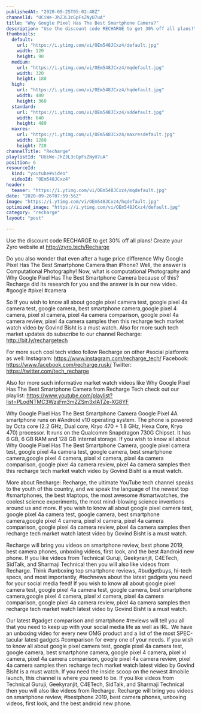 ```yaml
---
publishedAt: "2020-09-25T05:02:48Z"
channelId: "UCiWe-JhZJL3cGpFsZNyU7uA"
title: "Why Google Pixel Has The Best Smartphone Camera?"
description: "Use the discount code RECHARGE to get 30% off all plans!\nCreate your Zyro website at http://zyro.tech/Recharge\n\nDo you also wonder that even after a huge price difference Why Google Pixel Has The Best Smartphone Camera than iPhone? Well, the answer is Computational Photography! Now, what is computational Photography and Why Google Pixel Has The Best Smartphone Camera because of this? Recharge did its research for you and the answer is in our new video. #google #pixel #camera\n\nSo  If you wish to know all about google pixel camera test, google pixel 4a camera test, google camera, best smartphone camera,google pixel 4 camera, pixel xl camera, pixel 4a camera comparison, google pixel 4a camera review, pixel 4a camera samples then this recharge tech market watch video by Govind Bisht is a must watch. Also for more such tech market updates do subscribe to our channel Recharge: http://bit.ly/rechargetech\n\nFor more such cool tech video follow Recharge on other #social platforms as well:\nInstagram: https://www.instagram.com/recharge_tech/\nFacebook: https://www.facebook.com/recharge.rusk/\nTwitter: https://twitter.com/tech_recharge\n\nAlso for more such informative market watch videos like Why Google Pixel Has The Best Smartphone Camera from Recharge Tech check out our playlist: https://www.youtube.com/playlist?list=PLodNTMC3WzjjFm3mZZSm3xIATZe-XG8YF\n\nWhy Google Pixel Has The Best Smartphone Camera\nGoogle Pixel 4A smartphone runs on #Android v10 operating system. The phone is powered by Octa core (2.2 GHz, Dual core, Kryo 470 + 1.8 GHz, Hexa Core, Kryo 470) processor. It runs on the Qualcomm Snapdragon 730G Chipset. It has 6 GB, 6 GB RAM and 128 GB internal storage.  If you wish to know all about Why Google Pixel Has The Best Smartphone Camera, google pixel camera test, google pixel 4a camera test, google camera, best smartphone camera,google pixel 4 camera, pixel xl camera, pixel 4a camera comparison, google pixel 4a camera review, pixel 4a camera samples then this recharge tech market watch video by Govind Bisht is a must watch. \n\nMore about Recharge: \nRecharge, the ultimate YouTube tech channel speaks to the youth of this country, and we speak the language of the newest top #smartphones, the best #laptops, the most awesome #smartwatches, the coolest science experiments, the most mind-blowing science inventions around us and more. If you wish to know all about google pixel camera test, google pixel 4a camera test, google camera, best smartphone camera,google pixel 4 camera, pixel xl camera, pixel 4a camera comparison, google pixel 4a camera review, pixel 4a camera samples then recharge tech market watch latest video by Govind Bisht is a must watch. \n\nRecharge will bring you videos on smartphone review, best phone 2019, best camera phones, unboxing videos, first look, and the best #android new phone. If you like videos from Technical Guruji, Geekyranjit, C4ETech, SidTalk, and Sharmaji Technical then you will also like videos from Recharge. Think #unboxing top smartphone reviews, #budgetbuys, hi-tech specs, and most importantly, #technews about the latest gadgets you need for your social media feed! If you wish to know all about google pixel camera test, google pixel 4a camera test, google camera, best smartphone camera,google pixel 4 camera, pixel xl camera, pixel 4a camera comparison, google pixel 4a camera review, pixel 4a camera samples then recharge tech market watch latest video by Govind Bisht is a must watch. \n\nOur latest #gadget comparison and smartphone #reviews will tell you all that you need to keep up with your social media life as well as IRL. We have an unboxing video for every new OMG product and a list of the most SPEC-tacular latest gadgets #comparison for every one of your needs. If you wish to know all about google pixel camera test, google pixel 4a camera test, google camera, best smartphone camera, google pixel 4 camera, pixel xl camera, pixel 4a camera comparison, google pixel 4a camera review, pixel 4a camera samples then recharge tech market watch latest video by Govind Bisht is a must watch. If you need the inside scoop on the newest #mobile launch, this channel is where you need to be. If you like videos from Technical Guruji, Geekyranjit, C4ETech, SidTalk, and Sharmaji Technical then you will also like videos from Recharge. Recharge will bring you videos on smartphone review, #bestphone 2019, best camera phones, unboxing videos, first look, and the best android new phone."
thumbnails:
  default:
    url: "https://i.ytimg.com/vi/OEm548JCxz4/default.jpg"
    width: 120
    height: 90
  medium:
    url: "https://i.ytimg.com/vi/OEm548JCxz4/mqdefault.jpg"
    width: 320
    height: 180
  high:
    url: "https://i.ytimg.com/vi/OEm548JCxz4/hqdefault.jpg"
    width: 480
    height: 360
  standard:
    url: "https://i.ytimg.com/vi/OEm548JCxz4/sddefault.jpg"
    width: 640
    height: 480
  maxres:
    url: "https://i.ytimg.com/vi/OEm548JCxz4/maxresdefault.jpg"
    width: 1280
    height: 720
channelTitle: "Recharge"
playlistId: "UUiWe-JhZJL3cGpFsZNyU7uA"
position: 6
resourceId:
  kind: "youtube#video"
  videoId: "OEm548JCxz4"
header:
  teaser: "https://i.ytimg.com/vi/OEm548JCxz4/mqdefault.jpg"
date: "2020-09-26T07:59:56Z"
image: "https://i.ytimg.com/vi/OEm548JCxz4/hqdefault.jpg"
optimized_image: "https://i.ytimg.com/vi/OEm548JCxz4/default.jpg"
category: "recharge"
layout: "post"

---
```

Use the discount code RECHARGE to get 30% off all plans!
Create your Zyro website at http://zyro.tech/Recharge

Do you also wonder that even after a huge price difference Why Google Pixel Has The Best Smartphone Camera than iPhone? Well, the answer is Computational Photography! Now, what is computational Photography and Why Google Pixel Has The Best Smartphone Camera because of this? Recharge did its research for you and the answer is in our new video. #google #pixel #camera

So  If you wish to know all about google pixel camera test, google pixel 4a camera test, google camera, best smartphone camera,google pixel 4 camera, pixel xl camera, pixel 4a camera comparison, google pixel 4a camera review, pixel 4a camera samples then this recharge tech market watch video by Govind Bisht is a must watch. Also for more such tech market updates do subscribe to our channel Recharge: http://bit.ly/rechargetech

For more such cool tech video follow Recharge on other #social platforms as well:
Instagram: https://www.instagram.com/recharge_tech/
Facebook: https://www.facebook.com/recharge.rusk/
Twitter: https://twitter.com/tech_recharge

Also for more such informative market watch videos like Why Google Pixel Has The Best Smartphone Camera from Recharge Tech check out our playlist: https://www.youtube.com/playlist?list=PLodNTMC3WzjjFm3mZZSm3xIATZe-XG8YF

Why Google Pixel Has The Best Smartphone Camera
Google Pixel 4A smartphone runs on #Android v10 operating system. The phone is powered by Octa core (2.2 GHz, Dual core, Kryo 470 + 1.8 GHz, Hexa Core, Kryo 470) processor. It runs on the Qualcomm Snapdragon 730G Chipset. It has 6 GB, 6 GB RAM and 128 GB internal storage.  If you wish to know all about Why Google Pixel Has The Best Smartphone Camera, google pixel camera test, google pixel 4a camera test, google camera, best smartphone camera,google pixel 4 camera, pixel xl camera, pixel 4a camera comparison, google pixel 4a camera review, pixel 4a camera samples then this recharge tech market watch video by Govind Bisht is a must watch. 

More about Recharge: 
Recharge, the ultimate YouTube tech channel speaks to the youth of this country, and we speak the language of the newest top #smartphones, the best #laptops, the most awesome #smartwatches, the coolest science experiments, the most mind-blowing science inventions around us and more. If you wish to know all about google pixel camera test, google pixel 4a camera test, google camera, best smartphone camera,google pixel 4 camera, pixel xl camera, pixel 4a camera comparison, google pixel 4a camera review, pixel 4a camera samples then recharge tech market watch latest video by Govind Bisht is a must watch. 

Recharge will bring you videos on smartphone review, best phone 2019, best camera phones, unboxing videos, first look, and the best #android new phone. If you like videos from Technical Guruji, Geekyranjit, C4ETech, SidTalk, and Sharmaji Technical then you will also like videos from Recharge. Think #unboxing top smartphone reviews, #budgetbuys, hi-tech specs, and most importantly, #technews about the latest gadgets you need for your social media feed! If you wish to know all about google pixel camera test, google pixel 4a camera test, google camera, best smartphone camera,google pixel 4 camera, pixel xl camera, pixel 4a camera comparison, google pixel 4a camera review, pixel 4a camera samples then recharge tech market watch latest video by Govind Bisht is a must watch. 

Our latest #gadget comparison and smartphone #reviews will tell you all that you need to keep up with your social media life as well as IRL. We have an unboxing video for every new OMG product and a list of the most SPEC-tacular latest gadgets #comparison for every one of your needs. If you wish to know all about google pixel camera test, google pixel 4a camera test, google camera, best smartphone camera, google pixel 4 camera, pixel xl camera, pixel 4a camera comparison, google pixel 4a camera review, pixel 4a camera samples then recharge tech market watch latest video by Govind Bisht is a must watch. If you need the inside scoop on the newest #mobile launch, this channel is where you need to be. If you like videos from Technical Guruji, Geekyranjit, C4ETech, SidTalk, and Sharmaji Technical then you will also like videos from Recharge. Recharge will bring you videos on smartphone review, #bestphone 2019, best camera phones, unboxing videos, first look, and the best android new phone.